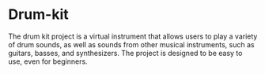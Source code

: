 # Drum-kit
The drum kit project is a virtual instrument that allows users to play a variety of drum sounds, as well as sounds from other musical instruments, such as guitars, basses, and synthesizers. The project is designed to be easy to use, even for beginners.
